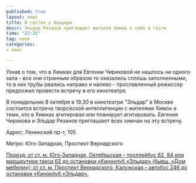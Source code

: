 ```yaml
---
published: true
layout: news
title: В гостях у Эльдара
descr: Эльдар Рязанов приглашает жителей Химок к себе в гости
time: "22:25"
tag: none
categories:
- news

---
```


Узнав о том, что в Химках для Евгении Чириковой не нашлось ни одного зала - все они странным образом то оказались сплошь заполненными, то в них трубы рвались направо и налево - прославленный режиссер предложил провести встречу в его кинотеатре.

В понедельник 8 октября в 19.30 в кинотеатре "Эльдар" в Москве состоится встреча творсеской интеллигенции с жителями Химок и теми, кто в Химках агитировал или планирует агитировать. Евгения Чирикова и Эльдар Рязанов приглашают всех химчан на эту встречу.

Адрес: Ленинский пр-т, 105

Метро: Юго-Западная, Проспект Вернадского

<a href="http://kinoklub-eldar.ru/kak-dobratsya" target="_blank" rel="nofollow">Проезд: от ст. м. Юго-Западная, Октябрьская – троллейбус 62, 84 или маршрутное такси 62 до остановки «Киноклуб «Эльдар» (бывш. «Дом мебели»); от ст. м. Проспект Вернадского, Калужская – автобус 246 до остановки «Киноклуб «Эльдар».
